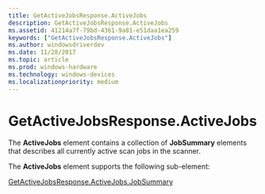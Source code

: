 ```yaml
---
title: GetActiveJobsResponse.ActiveJobs
description: GetActiveJobsResponse.ActiveJobs
ms.assetid: 41214a7f-79bd-4361-9a81-e51daa1ea259
keywords: ["GetActiveJobsResponse.ActiveJobs"]
ms.author: windowsdriverdev
ms.date: 11/28/2017
ms.topic: article
ms.prod: windows-hardware
ms.technology: windows-devices
ms.localizationpriority: medium
---
```


# GetActiveJobsResponse.ActiveJobs


The **ActiveJobs** element contains a collection of **JobSummary** elements that describes all currently active scan jobs in the scanner.

The **ActiveJobs** element supports the following sub-element:

[GetActiveJobsResponse.ActiveJobs.JobSummary](getactivejobsresponse-activejobs-jobsummary.md)

 

 





